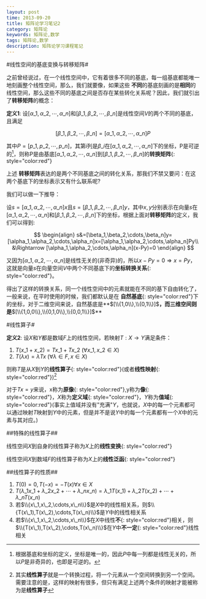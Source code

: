 ```yaml
---
layout: post
time: 2013-09-20
title: 矩阵论学习笔记2
category: 矩阵论
keywords: 矩阵论,数学
tags: 矩阵论,数学
description: 矩阵论学习课程笔记
---
```


#线性空间的基底变换与转移矩阵#

之前曾经说过，在一个线性空间中，它有着很多不同的基底，每一组基底都能唯一地刻画整个线性空间，那么，我们就要像，如果这些 **不同**的基底刻画的是**相同**的线性空间，那么这些不同的基底之间是否存在某些转化关系呢？因此，我们就引出了**转移矩阵**的概念：

**定义1**: 设$[\alpha\_1,\alpha\_2,\cdots,\alpha\_n]$和$[\beta\_1,\beta\_2,\cdots,\beta\_n]$是线性空间$V$的两个不同的基底，且满足

$$
\begin{equation}
[\beta\_1,\beta\_2,\cdots,\beta\_n]=[\alpha\_1,\alpha\_2,\cdots,\alpha\_n]P
\end{equation}
$$

其中$P=[p\_1,p\_2,\cdots,p\_n]$，其第i列是$\beta\_i$在$[\alpha\_1,\alpha\_2,\cdots,\alpha\_n]$下的坐标，P是可逆的[^1]，则称P是由基底$[\alpha\_1,\alpha\_2,\cdots,\alpha\_n]$到$[\beta\_1,\beta\_2,\cdots,\beta\_n]$的**转换矩阵**{: style="color:red"}

[^1]: 根据基底和坐标的定义，坐标是唯一的，因此$P$中每一列都是线性无关的，所以$P$是非奇异的，也即是可逆的。

上述 **转移矩阵**表达的是两个不同基底之间的转化关系，那我们不禁又要问：在这两个基底下的坐标表示又有什么联系呢?

我们可以做一下推导：

设$s=[\alpha\_1,\alpha\_2,\cdots,\alpha\_n]x$且$s=[\beta\_1,\beta\_2,\cdots,\beta\_n]y$，其中$x,y$分别表示在向量$s$在$[\alpha\_1,\alpha\_2,\cdots,\alpha\_n]$和$[\beta\_1,\beta\_2,\cdots,\beta\_n]$下的坐标，根据上面对**转移矩阵**的定义，我们可以得到:

$$
\begin{align}
s&=[\beta_1,\beta_2,\cdots,\beta_n]y=[\alpha_1,\alpha_2,\cdots,\alpha_n]x=[\alpha_1,\alpha_2,\cdots,\alpha_n]Py\\
&\Rightarrow [\alpha_1,\alpha_2,\cdots,\alpha_n](x-Py)=0
\end{align}
$$

又因为$[\alpha\_1,\alpha\_2,\cdots,\alpha\_n]$是线性无关的(非奇异)的，所以$x-Py=0\Rightarrow x=Py$，这就是向量$s$在向量空间$V$中两个不同基底下的**坐标转换关系**{: style="color:red"}。

得出了这样的转换关系，同一个线性空间中的元素就能在不同的基下自由转化了，一般来说，在平时使用的时候，我们都默认是在 **自然基底**{: style="color:red"}下的坐标，对于二维空间来说，自然基底是**$[\\{1,0\\},\\{0,1\\}]$**，而三维空间则是**$[\\{1,0,0\\},\\{0,1,0\\},\\{0,0,1\\}]$**

#线性算子#

**定义2**: 设$X$和$Y$都是数域$F$上的线性空间，若映射$T:X\to Y$满足条件：

1. $T(x\_1+x\_2)=Tx\_1+Tx\_2$	$\left(\forall x\_1,x\_2\in X\right)$
2. $T(\lambda x)=\lambda Tx$	$\left(\forall \lambda\in F,x\in X\right)$

则称$T$是从$X$到$Y$的**线性算子**{: style="color:red"}(或者**线性映射**{: style="color:red"})[^3]

对于$Tx=y$来说，x称为**原像**{: style="color:red"},y称为**像**{: style="color:red"}，$X$称为**定义域**{: style="color:red"}，$Y$称为**值域**{: style="color:red"}(事实上值域并没有"充满"$Y$，也就说，$X$中的每一个元素都可以通过映射$T$映射到$Y$中的元素，但是并不是说$Y$中的每一个元素都有一个$X$中的元素与其对应。)

[^3]: 其实**线性算子**就是一个转换过程，将一个元素从一个空间转换到另一个空间。需要注意的是，这样的映射有很多，但只有满足上述两个条件的映射才能被称为是**线性算子**

##特殊的线性算子##

线性空间$X$到自身的线性算子称为$X$上的**线性变换**{: style="color:red"}

线性空间$X$到数域$F$的线性算子称为$X$上的**线性泛函**{: style="color:red"}

##线性算子的性质##

1. $T(0)=0,T(-x)=-T(x) \forall x\in X$
2. $T(\lambda\_1x\_1+\lambda\_2x\_2+\cdots+\lambda\_nx\_n)=\lambda\_1T(x\_1)+\lambda\_2T(x\_2)+\cdots+\lambda\_nT(x\_n)$
3. 若$\\{x\_1,x\_2,\cdots,x\_n\\}$是$X$中的线性相关系，则$\\{T(x\_1),T(x\_2),\cdots,T(x\_n)\\}$是$Y$中的线性相关系
4. 若$\\{x\_1,x\_2,\cdots,x\_n\\}$在$X$中线性**不**{: style="color:red"}相关，则$\\{T(x\_1),T(x\_2),\cdots,T(x\_n)\\}$在$Y$中**不一定**{: style="color:red"}线性相关
